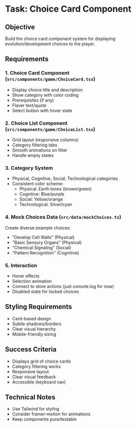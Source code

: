 # Task: Choice Card Component

## Objective
Build the choice card component system for displaying evolution/development choices to the player.

## Requirements

### 1. Choice Card Component (`src/components/game/ChoiceCard.tsx`)
- Display choice title and description
- Show category with color coding
- Prerequisites (if any)
- Flaver text/quote
- Select button with hover state

### 2. Choice List Component (`src/components/game/ChoiceList.tsx`)
- Grid layout (responsive columns)
- Category filtering tabs
- Smooth animations on filter
- Handle empty states

### 3. Category System
- Physical, Cognitive, Social, Technological categories
- Consistent color scheme:
  - Physical: Earth tones (brown/green)
  - Cognitive: Blue/purple
  - Social: Yellow/orange  
  - Technological: Silver/cyan

### 4. Mock Choices Data (`src/data/mockChoices.ts`)
Create diverse example choices:
- "Develop Cell Walls" (Physical)
- "Basic Sensory Organs" (Physical)
- "Chemical Signaling" (Social)
- "Pattern Recognition" (Cognitive)

### 5. Interaction
- Hover effects
- Selection animation
- Connect to store actions (just console.log for now)
- Disabled state for locked choices

## Styling Requirements
- Card-based design
- Subtle shadows/borders
- Clear visual hierarchy
- Mobile-friendly sizing

## Success Criteria
- Displays grid of choice cards
- Category filtering works
- Responsive layout
- Clear visual feedback
- Accessible (keyboard nav)

## Technical Notes
- Use Tailwind for styling
- Consider framer-motion for animations
- Keep components pure/testable